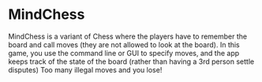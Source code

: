 # MindChess
MindChess is a variant of Chess where the players have to remember the board and call moves (they are not allowed to look at the board). In this game, you use the command line or GUI to specify moves, and the app keeps track of the state of the board (rather than having a 3rd person settle disputes) Too many illegal moves and you lose!
